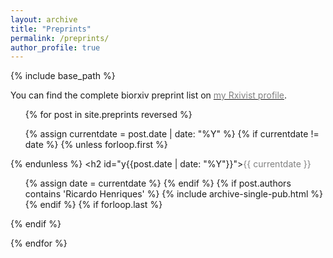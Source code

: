 ```yaml
---
layout: archive
title: "Preprints"
permalink: /preprints/
author_profile: true
---
```

{% include base_path %}

You can find the complete biorxiv preprint list on <a href="https://rxivist.org/authors/204048">
<span style="color:gray">my Rxivist profile</span></a>.


<ul>
{% for post in site.preprints reversed %}

  {% assign currentdate = post.date | date: "%Y" %}
  {% if currentdate != date %}
    {% unless forloop.first %}</ul>{% endunless %}
    <h2 id="y{{post.date | date: "%Y"}}"><span style="color:gray">{{ currentdate }}</span></h2>
    <ul>
    {% assign date = currentdate %}
  {% endif %}
  {% if post.authors contains 'Ricardo Henriques' %}
    {% include archive-single-pub.html %}
  {% endif %}
  {% if forloop.last %}</ul>{% endif %}

{% endfor %}
